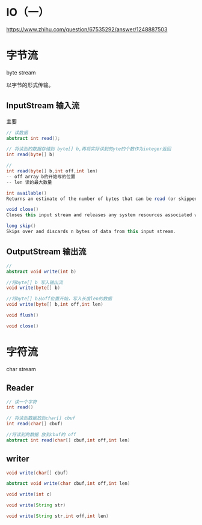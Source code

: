 # IO（一）

https://www.zhihu.com/question/67535292/answer/1248887503



# 字节流 

byte stream

以字节的形式传输。



## InputStream 输入流

主要

```java
// 读数据
abstract int read();

// 将读到的数据存储到 byte[] b,再将实际读到的yte的个数作为integer返回
int read(byte[] b)

// 
int read(byte[] b,int off,int len)
-- off array b的开始写的位置
-- len 读的最大数量

```

```java
int available()
Returns an estimate of the number of bytes that can be read (or skipped over) from this input stream without blocking by the next invocation of a method for this input stream.

void close()
Closes this input stream and releases any system resources associated with the stream.

long skip()
Skips over and discards n bytes of data from this input stream.
```



## OutputStream 输出流

```java
//
abstract void write(int b)

//将byte[] b 写入输出流
void write(byte[] b)

//将byte[] b从off位置开始，写入长度len的数据
void write(byte[] b,int off,int len)

```

```java
void flush()

void close()
```





# 字符流

char stream

## Reader 

```java
// 读一个字符
int read()

// 将读到数据放到char[] cbuf
int read(char[] cbuf)

//将读到的数据 放到cbuf的 off
abstract int read(char[] cbuf,int off,int len)
```



## writer

```java
void write(char[] cbuf)

abstract void write(char cbuf,int off,int len)

void write(int c)

void write(String str)

void write(String str,int off,int len)
```

